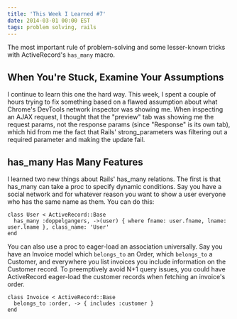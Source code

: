 ```yaml
---
title: 'This Week I Learned #7'
date: 2014-03-01 00:00 EST
tags: problem solving, rails
---
```


The most important rule of problem-solving and some lesser-known tricks with ActiveRecord's `has_many` macro.

<!--more-->

## When You're Stuck, Examine Your Assumptions

I continue to learn this one the hard way. This week, I spent a couple of hours trying to fix something based on a flawed assumption about what Chrome's DevTools network inspector was showing me. When inspecting an AJAX request, I thought that the "preview" tab was showing me the request params, not the response params (since "Response" is its own tab), which hid from me the fact that Rails' strong_parameters was filtering out a required parameter and making the update fail.

## has_many Has Many Features

I learned two new things about Rails' has_many relations. The first is that has_many can take a proc to specify dynamic conditions. Say you have a social network and for whatever reason you want to show a user everyone who has the same name as them. You can do this:

    class User < ActiveRecord::Base
      has_many :doppelgangers, ->(user) { where fname: user.fname, lname: user.lname }, class_name: 'User'
    end

You can also use a proc to eager-load an association universally. Say you have an Invoice model which `belongs_to` an Order, which `belongs_to` a Customer, and everywhere you list invoices you include information on the Customer record. To preemptively avoid N+1 query issues, you could have ActiveRecord eager-load the customer records when fetching an invoice's order.

    class Invoice < ActiveRecord::Base
      belongs_to :order, -> { includes :customer }
    end
